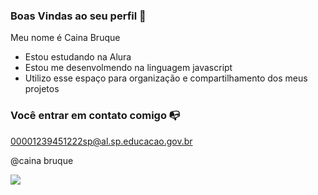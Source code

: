 ### Boas Vindas ao seu perfil 💖

Meu nome é Caina Bruque

- Estou estudando na Alura
- Estou me desenvolmendo na linguagem javascript
- Utilizo esse espaço para organização e compartilhamento dos meus projetos

 ### Você entrar em contato comigo 📭

 00001239451222sp@al.sp.educacao.gov.br

 @caina bruque 


 ![](https://media1.tenor.com/m/ll9grA6WekcAAAAd/cool-fun.gif)
